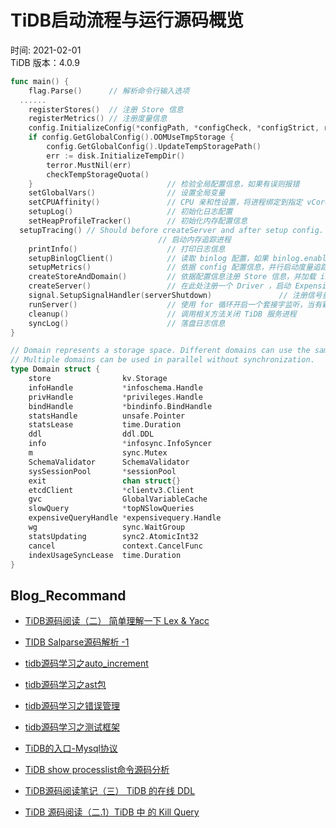 # TiDB启动流程与运行源码概览  
时间: 2021-02-01  
TiDB 版本：4.0.9

```go
func main() {
	flag.Parse()      // 解析命令行输入选项
  ......
	registerStores()  // 注册 Store 信息
	registerMetrics() // 注册度量信息
	config.InitializeConfig(*configPath, *configCheck, *configStrict, reloadConfig, overrideConfig)  // 初始化配置信息
	if config.GetGlobalConfig().OOMUseTmpStorage {
		config.GetGlobalConfig().UpdateTempStoragePath()
		err := disk.InitializeTempDir()
		terror.MustNil(err)
		checkTempStorageQuota()
	}                              // 检验全局配置信息，如果有误则报错
	setGlobalVars()                // 设置全局变量
	setCPUAffinity()               // CPU 亲和性设置，将进程绑定到指定 vCore 上
	setupLog()                     // 初始化日志配置
	setHeapProfileTracker()        // 初始化内存配置信息
  setupTracing() // Should before createServer and after setup config.
                                 // 启动内存追踪进程
	printInfo()                    // 打印日志信息
	setupBinlogClient()            // 读取 binlog 配置，如果 binlog.enable 配置参数为 True 会开启
	setupMetrics()                 // 依据 config 配置信息，并行启动度量追踪进程
	createStoreAndDomain()         // 依据配置信息注册 Store 信息，并加载 information_schema 对应 session
	createServer()                 // 在此处注册一个 Driver ，启动 Expensive 语句处理 session 管理进程 
	signal.SetupSignalHandler(serverShutdown)               // 注册信号量
	runServer()                    // 使用 for 循环开启一个套接字监听，当有新连接请求时 调用 server.go 中 onConn(conn *clientConn) 方法并行的交给内部线程处理
	cleanup()                      // 调用相关方法关闭 TiDB 服务进程
	syncLog()                      // 落盘日志信息
}
```



```go
// Domain represents a storage space. Different domains can use the same database name.
// Multiple domains can be used in parallel without synchronization.
type Domain struct {
	store                kv.Storage
	infoHandle           *infoschema.Handle
	privHandle           *privileges.Handle
	bindHandle           *bindinfo.BindHandle
	statsHandle          unsafe.Pointer
	statsLease           time.Duration
	ddl                  ddl.DDL
	info                 *infosync.InfoSyncer
	m                    sync.Mutex
	SchemaValidator      SchemaValidator
	sysSessionPool       *sessionPool
	exit                 chan struct{}
	etcdClient           *clientv3.Client
	gvc                  GlobalVariableCache
	slowQuery            *topNSlowQueries
	expensiveQueryHandle *expensivequery.Handle
	wg                   sync.WaitGroup
	statsUpdating        sync2.AtomicInt32
	cancel               context.CancelFunc
	indexUsageSyncLease  time.Duration
}

```




## Blog_Recommand
 - [TiDB源码阅读（二） 简单理解一下 Lex & Yacc](https://segmentfault.com/a/1190000023464340)   

 - [TIDB Salparse源码解析 -1](https://www.cnblogs.com/ivy-blogs/p/13032292.html)   
 - [tidb源码学习之auto_increment](https://mccxj.github.io/blog/20171030_tidb-auto-increment.html)    

 - [tidb源码学习之ast包](https://mccxj.github.io/blog/20171004_tidb-ast-source.html)  

 - [tidb源码学习之错误管理](https://mccxj.github.io/blog/20170927_tidb-errors.html)  

  - [tidb源码学习之测试框架](https://mccxj.github.io/blog/20170921_tidb-testcase.html)  

  - [TiDB的入口-Mysql协议](https://segmentfault.com/a/1190000023464293)      

  - [TiDB show processlist命令源码分析](https://www.cnblogs.com/mantu/p/10721122.html)    

  - [TiDB源码阅读笔记（三） TiDB 的在线 DDL](https://segmentfault.com/a/1190000023514267)   

  - [TiDB 源码阅读（二.1）TiDB 中 的 Kill Query](https://segmentfault.com/a/1190000023464409)   
 